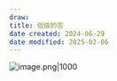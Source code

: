 ```yaml
---
draw:
title: 低级的苦
date created: 2024-06-29
date modified: 2025-02-06
---
```


![image.png|1000](https://imagehosting4picgo.oss-cn-beijing.aliyuncs.com/imagehosting/fix-dir%2Fpicgo%2Fpicgo-clipboard-images%2F2024%2F06%2F29%2F17-22-53-387ae088d3c7d5a28eeef01e3900306d-20240629172253-a64acd.png)
